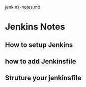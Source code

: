 jenkins-notes.md


# Jenkins Notes

## How to setup Jenkins

## how to add Jenkinsfile

## Struture your jenkinsfile

## 